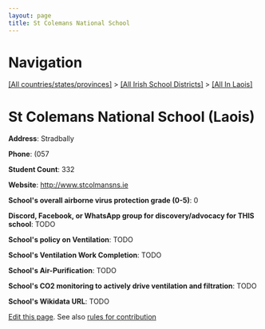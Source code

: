 ```yaml
---
layout: page
title: St Colemans National School
---
```

# Navigation

[[All countries/states/provinces]](../../..) > [[All Irish School Districts]](../..) > [[All In Laois]](..)

# St Colemans National School (Laois)

**Address**: Stradbally

**Phone**: (057

**Student Count**: 332

**Website**: <http://www.stcolmansns.ie>

**School's overall airborne virus protection grade (0-5)**: 0

**Discord, Facebook, or WhatsApp group for discovery/advocacy for THIS school**: TODO

**School's policy on Ventilation**: TODO

**School's Ventilation Work Completion**: TODO

**School's Air-Purification**: TODO

**School's CO2 monitoring to actively drive ventilation and filtration**: TODO

**School's Wikidata URL**: TODO


[Edit this page](https://github.com/ventilate-schools/Ireland/edit/main/./Laois/St_Colemans_National_School.md). See also [rules for contribution](../../../contribution-rules/)
